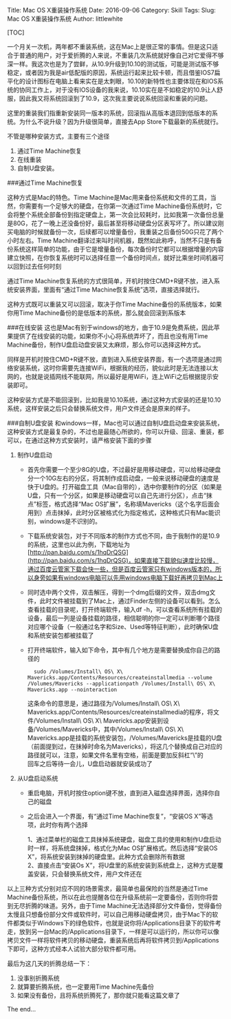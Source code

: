 Title: Mac OS X重装操作系统
Date: 2016-09-06
Category: Skill
Tags: 
Slug: Mac OS X重装操作系统
Author: littlewhite

[TOC]

一个月关一次机，两年都不重装系统，这在Mac上是很正常的事情。但是这只适合于普通的用户，对于爱折腾的人来说，不重装几次系统就好像自己对它爱得不够深一样。我这次也是为了尝鲜，从10.9升级到10.10的测试版，可能是测试版不够稳定，或者因为我是air低配版的原因，系统运行起来比较卡顿，而且借鉴IOS7扁平化的设计图标在电脑上看来实在是太刺眼，10.10的新特性也主要体现在和IOS系统的协同工作上，对于没有IOS设备的我来说，10.10实在是不如稳定的10.9让人舒服，因此我又将系统回滚到了10.9，这次我主要说说系统回滚和重装的问题。

这里的重装我们指重新安装同一版本的系统，回滚指从高版本退回到低版本的系统。为什么不说升级？因为升级很简单，直接去App Store下载最新的系统就行。

不管是哪种安装方式，主要有三个途径

1. 通过Time Machine恢复
2. 在线重装
3. 自制U盘安装。

###通过Time Machine恢复

这种方式是Mac的特色。Time Machine是Mac用来备份系统和文件的工具，当然，你需要有一个足够大的硬盘，在你第一次通过Time Machine备份系统时，它会将整个系统全部备份到指定硬盘上，第一次会比较耗时，比如我第一次备份总量是80G，花了一晚上还没备份好，最后甚至将移动硬盘分区表写坏了。所以建议刚买电脑的时候就备份一次，后续都可以增量备份，我重装之后备份50G只花了两个小时左右。Time Machine翻译过来叫时间机器，既然如此称呼，当然不只是有备份系统这样简单的功能，由于它是增量备份，每次备份时它都可以根据增量的内容建立快照，在你恢复系统时可以选择任意一个备份时间点，就好比乘坐时间机器可以回到过去任何时刻

通过Time Machine恢复系统的方式很简单，开机时按住CMD+R键不放，进入系统安装界面，里面有“通过Time Machine恢复系统”选项，直接选择就行。

这种方式既可以重装又可以回滚，取决于你Time Machine备份的系统版本，如果你用Time Machine备份的是低版本的系统，那么就会回滚到系版本

###在线安装
这也是Mac有别于windows的地方，由于10.9是免费系统，因此苹果提供了在线安装的功能，如果你不小心将系统弄坏了，而且也没有用Time Machine备份，制作U盘启动盘安装又太麻烦，那么你可以选择这种方式。

同样是开机时按住CMD+R键不放，直到进入系统安装界面，有一个选项是通过网络安装系统，这时你需要先连接WiFi，根据我的经历，貌似此时是无法连接以太网的，也就是说插网线不能联网，所以最好是用WiFi，连上WiFi之后根据提示安装即可。

这种安装方式是不能回滚到，比如我是10.10系统，通过这种方式安装的还是10.10系统，这样安装之后只会替换系统文件，用户文件还会是原来的样子。

###自制U盘安装
和windows一样，Mac也可以通过自制U盘启动盘来安装系统，这种安装方式是最复杂的，不过也是最随心所欲的，你可以升级、回滚、重装，都可以，在通过这种方式安装时，请严格安装下面的步骤

1. 制作U盘启动

	* 首先你需要一个至少8G的U盘，不过最好是用移动硬盘，可以给移动硬盘分一个10G左右的分区，将其制作成启动盘，一般来说移动硬盘的速度是快于U盘的。打开磁盘工具（Mac自带的），选中你要制作的分区（如果是U盘，只有一个分区，如果是移动硬盘可以自己先进行分区），点击“抹点”标签，格式选择“Mac OS扩展”，名称填Mavericks（这个名字后面会用到）点击抹掉，此时分区被格式化为指定格式，这种格式只有Mac能识别，windows是不识别的。
	
	* 下载系统安装包，对于不同版本的制作方式也不同，由于我制作的是10.9的系统，这里也以此为例，下载地址为 [http://pan.baidu.com/s/1hqDrQSG](http://pan.baidu.com/s/1hqDrQSG)，如果直接下载貌似速度比较慢，通过百度云管家下载会快一些，但是百度云管家只有windows版本的，所以身旁如果有windows电脑可以先用windows电脑下载好再拷贝到Mac上
	
	* 同时选中两个文件，双击解压，得到一个dmg后缀的文件，双击dmg文件，此时文件被挂载到了Mac上，通过Finder左侧的设备可以看到。怎么查看挂载的目录呢，打开终端软件，输入df -h，可以查看系统所有挂载的设备，最后一列是设备挂载的路径，相信聪明的你一定可以判断哪个路径对应哪个设备（一般通过名字和Size、Used等特征判断），此时确保U盘和系统安装包都被挂载了
	
	* 打开终端软件，输入如下命令，其中有几个地方是需要替换成你自己的路径的
	
			sudo /Volumes/Install\ OS\ X\ Mavericks.app/Contents/Resources/createinstallmedia --volume /Volumes/Mavericks --applicationpath /Volumes/Install\ OS\ X\ Mavericks.app --nointeraction
			
		这条命令的意思是，通过路径为/Volumes/Install\ OS\ X\ Mavericks.app/Contents/Resources/createinstallmedia的程序，将文件/Volumes/Install\ OS\ X\ Mavericks.app安装到设备/Volumes/Mavericks中，其中/Volumes/Install\ OS\ X\ Mavericks.app是挂载的系统安装包，/Volumes/Mavericks是挂载的U盘（前面提到过，在抹掉时命名为Mavericks），将这几个替换成自己对应的路径就可以，注意，如果文件名里有空格，前面是要加反斜杠“\”的  
		回车之后等待一会儿，U盘启动器就安装成功了
		
2. 从U盘启动系统

	* 重启电脑，开机时按住option键不放，直到进入磁盘选择界面，选择你自己的磁盘
	
	* 之后会进入一个界面，有“通过Time Machine恢复”，“安装OS X”等选项，此时你有两个选择
		
		1、通过菜单栏的磁盘工具抹掉系统硬盘，磁盘工具的使用和制作U盘启动时一样，将系统盘抹掉，格式化为Mac OS扩展格式。然后选择“安装OS X”，将系统安装到抹掉的硬盘里。此种方式会删除所有数据  
		2、直接点击“安装Os X”，将U盘里的系统安装到系统盘上，这种方式是覆盖安装，只会替换系统文件，用户文件还在
		
以上三种方式分别对应不同的场景需求，最简单也最保险的当然是通过Time Machine备份系统，所以在此也提醒各位在升级系统前一定要备份，否则你将尝到无尽折腾的味道。另外，由于Time Machine无法选择部分文件备份，觉得备份太慢且只想备份部分文件或软件时，可以自己用移动硬盘拷贝，由于Mac下的软件都类似于Windows下的绿色软件，也就是说你将/Applications目录下的软件考走，放到另一台Mac的/Applications目录下，一样是可以运行的，所以你可以像拷贝文件一样将软件拷贝的移动硬盘，重装系统后再将软件拷贝到/Applications下即可，这种方式经本人试验大部分软件都可用。

最后为这几天的折腾总结一下：  

1. 没事别折腾系统
2. 就算要折腾系统，也一定要用Time Machine先备份
3. 如果没有备份，且将系统折腾死了，那你就只能看这篇文章了

The end...




